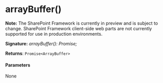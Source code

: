 # arrayBuffer()
**Note:** The SharePoint Framework is currently in preview and is subject to change. SharePoint Framework client-side web parts are not currently supported for use in production environments.





**Signature:** _arrayBuffer(): Promise<ArrayBuffer>;_

**Returns**: `Promise<ArrayBuffer>`





#### Parameters
None


